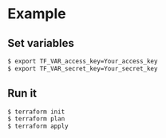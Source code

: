 Example
==================

Set variables
---------------------
```sh
$ export TF_VAR_access_key=Your_access_key
$ export TF_VAR_secret_key=Your_secret_key
```

Run it
---------------------
```sh
$ terraform init
$ terraform plan
$ terraform apply
```



